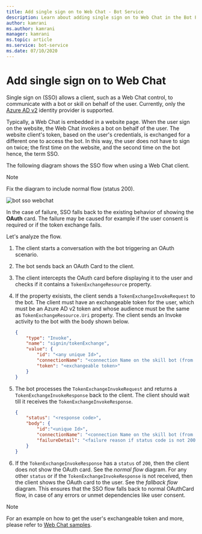 ```yaml
---
title: Add single sign on to Web Chat - Bot Service
description: Learn about adding single sign on to Web Chat in the Bot Framework.
author: kamrani
ms.author: kamrani
manager: kamrani
ms.topic: article
ms.service: bot-service
ms.date: 07/10/2020
---
```


# Add single sign on to Web Chat

Single sign on (SSO) allows a client, such as a Web Chat control, to communicate with a bot or skill on behalf of the user. Currently, only the [Azure AD v2](~/v4sdk/bot-builder-concept-identity-providers.md#azure-active-directory-identity-provider) identity provider is supported.

Typically, a Web Chat is embedded in a website page. When the user sign on the website, the Web Chat invokes a bot on behalf of the user. The website client's token, based on the user's credentials, is exchanged for a different one to access the bot. In this way, the user does not have to sign on twice; the first time on the website, and the second time on the bot hence, the term SSO.

The following diagram shows the SSO flow when using a Web Chat client.

> [!NOTE]
> Fix the diagram to include normal flow (status 200).

![bot sso webchat](~/v4sdk/media/concept-bot-authentication/bot-auth-sso-webchat-time-sequence.PNG)

In the case of failure, SSO falls back to the existing behavior of showing the **OAuth** card. The failure may be caused for example if the user consent is required or if the token exchange fails.

Let's analyze the flow.

1. The client starts a conversation with the bot triggering an OAuth scenario.
1. The bot sends back an OAuth Card to the client.
1. The client intercepts the OAuth card before displaying it to the user and checks if it contains a `TokenExchangeResource` property.
1. If the property exisists, the client sends a `TokenExchangeInvokeRequest` to the bot. The client must have an exchangeable token for the user, which must be an Azure AD v2 token and whose audience must be the same as `TokenExchangeResource.Uri` property.  The client sends an Invoke activity to the bot with the body shown below.

    ```json
    {
        "type": "Invoke",
        "name": "signin/tokenExchange",
        "value": {
            "id": "<any unique Id>",
            "connectionName": "<connection Name on the skill bot (from the OAuth Card)>",
            "token": "<exchangeable token>"
        }
    }
    ```

1. The bot processes the `TokenExchangeInvokeRequest` and returns a `TokenExchangeInvokeResponse` back to the client. The
client should wait till it receives the `TokenExchangeInvokeResponse`.

    ```json
    {
        "status": "<response code>",
        "body": {
            "id":"<unique Id>",
            "connectionName": "<connection Name on the skill bot (from the OAuth Card)>",
            "failureDetail": "<failure reason if status code is not 200, null otherwise>"
        }
    }
    ```

1. If the `TokenExchangeInvokeResponse` has a `status` of `200`, then the client does not show the OAuth card. See the *normal flow* diagram. For any other `status` or if the `TokenExchangeInvokeResponse` is not received, then the client shows the OAuth card to the user. See the *fallback flow* diagram. This ensures that the SSO flow falls back to normal OAuthCard flow, in case of any errors or unmet dependencies like user consent.

> [!NOTE]
> For an example on how to get the user's exchangeable token and more, please refer to [Web Chat samples](https://github.com/microsoft/BotFramework-WebChat/tree/master/samples/07.advanced-web-chat-apps).

<!--
## Website with secure access

Many websites support authentication. Once a user has signed on to a website, a token is typically stored in a cookie and/or in-memory in the user’s web browser. This token is most often included in the authorization header to API calls that the browser makes to backend services.

If you want your bot to use the same user's token as the client website, then the Web Chat can be configured to send the user's token with every message to the bot. This is preferable to sending the token once and having the bot cache it because the token could expire, and the bot cannot refresh it. Also, it takes a sizable amount of work to securely cache and store user tokens.

To configure the Web Chat to send user tokens with each outgoing message, you can use the Web Chat [BackChannel](https://github.com/Microsoft/BotFramework-WebChat#the-backchannel) capability. This allows to intercept every outgoing activity and augment it with any extra information, including the user token. (**Is this correct? Are we going to have an example?**)

> [!WARNING]
> ?? Example needed here ??

## Website with anonymous and secure access

In some cases, websites use bots that allow anonymous access to get basic information such as a bank opening hours, routing number, branch address information and so on. That same bot can perform secure tasks such as balance inquiries or transfer money, which require user's sign on.

In this case, it is often preferable to have the bot ask the website to prompt the user to sign on, and then have the resulting user token sent to the bot. In order for this to happen the bot must inform the website that it needs the user token. This can be done using a custom *EventActivity* from the bot to the Web Chat.

When the bot receives user's request to perform a secure task, it can send two replies:

- A *MessageActivity* asking the user to sign on.
- An *EventActivity* with a name such as *sign on request*.

The Web Chat can be configured to listen for events and perform special processing when it receives the *sign on request* event. In this case, it prompts the user to sign on to the website. Once the user has signed on, a token can be returned to the bot as another *EventActivity*.

> [!WARNING]
> ?? Example needed here ??
-->